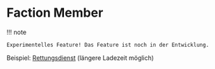 # Faction Member

!!! note

    Experimentelles Feature! Das Feature ist noch in der Entwicklung.

Beispiel: [Rettungsdienst](https://rettichlp.de:8443/unicacityaddon/v1/factionMember/RETTUNGSDIENST) (längere Ladezeit
möglich)
